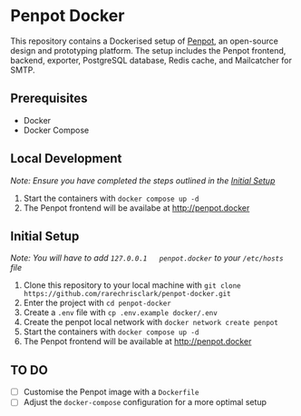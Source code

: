# Penpot Docker

This repository contains a Dockerised setup of [Penpot](https://github.com/penpot/penpot), an open-source design and prototyping platform. The setup includes the Penpot frontend, backend, exporter, PostgreSQL database, Redis cache, and Mailcatcher for SMTP.

## Prerequisites

- Docker
- Docker Compose

## Local Development

*Note: Ensure you have completed the steps outlined in the [Initial Setup](#initial-setup)*

1. Start the containers with `docker compose up -d`
2. The Penpot frontend will be availabe at http://penpot.docker

## Initial Setup

*Note: You will have to add `127.0.0.1   penpot.docker` to your `/etc/hosts` file*

1. Clone this repository to your local machine with `git clone https://github.com/rarechrisclark/penpot-docker.git`
2. Enter the project with `cd penpot-docker`
3. Create a `.env` file with `cp .env.example docker/.env`
4. Create the penpot local network with `docker network create penpot`
5. Start the containers with `docker compose up -d`
6. The Penpot frontend will be available at http://penpot.docker

## TO DO

- [ ] Customise the Penpot image with a `Dockerfile`
- [ ] Adjust the `docker-compose` configuration for a more optimal setup
